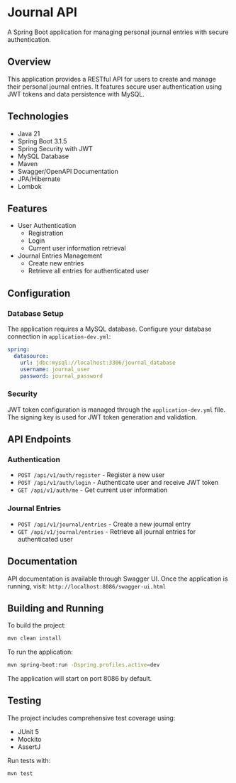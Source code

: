 # Journal API

A Spring Boot application for managing personal journal entries with secure authentication.

## Overview

This application provides a RESTful API for users to create and manage their personal journal entries. It features secure user authentication using JWT tokens and data persistence with MySQL.

## Technologies

- Java 21
- Spring Boot 3.1.5
- Spring Security with JWT
- MySQL Database
- Maven
- Swagger/OpenAPI Documentation
- JPA/Hibernate
- Lombok

## Features

- User Authentication
  - Registration
  - Login
  - Current user information retrieval
- Journal Entries Management
  - Create new entries
  - Retrieve all entries for authenticated user

## Configuration

### Database Setup

The application requires a MySQL database. Configure your database connection in `application-dev.yml`:

```yaml
spring:
  datasource:
    url: jdbc:mysql://localhost:3306/journal_database
    username: journal_user
    password: journal_password
```

### Security

JWT token configuration is managed through the `application-dev.yml` file. The signing key is used for JWT token generation and validation.

## API Endpoints

### Authentication

- `POST /api/v1/auth/register` - Register a new user
- `POST /api/v1/auth/login` - Authenticate user and receive JWT token
- `GET /api/v1/auth/me` - Get current user information

### Journal Entries

- `POST /api/v1/journal/entries` - Create a new journal entry
- `GET /api/v1/journal/entries` - Retrieve all journal entries for authenticated user

## Documentation

API documentation is available through Swagger UI. Once the application is running, visit:
`http://localhost:8086/swagger-ui.html`

## Building and Running

To build the project:
```bash
mvn clean install
```

To run the application:
```bash
mvn spring-boot:run -Dspring.profiles.active=dev
```

The application will start on port 8086 by default.

## Testing

The project includes comprehensive test coverage using:
- JUnit 5
- Mockito
- AssertJ

Run tests with:
```bash
mvn test
```

